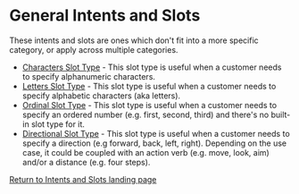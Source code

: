# General Intents and Slots

These intents and slots are ones which don't fit into a more specific category, or apply across multiple categories.

- [Characters Slot Type](./characters-slot) - This slot type is useful when a customer needs to specify alphanumeric characters.
- [Letters Slot Type](./letters-slot) - This slot type is useful when a customer needs to specify alphabetic  characters (aka letters).
- [Ordinal Slot Type](./ordinal-slot) - This slot type is useful when a customer needs to specify an ordered number (e.g. first, second, third) and there's no built-in slot type for it.
- [Directional Slot Type](./directions-slot) - This slot type is useful when a customer needs to specify a direction (e.g forward, back, left, right). Depending on the use case, it could be coupled with an action verb (e.g. move, look, aim) and/or a distance (e.g. four steps).

[Return to Intents and Slots landing page](..)